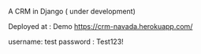 A CRM in Django ( under development)

Deployed at : Demo https://crm-navada.herokuapp.com/

username: test password : Test123!
